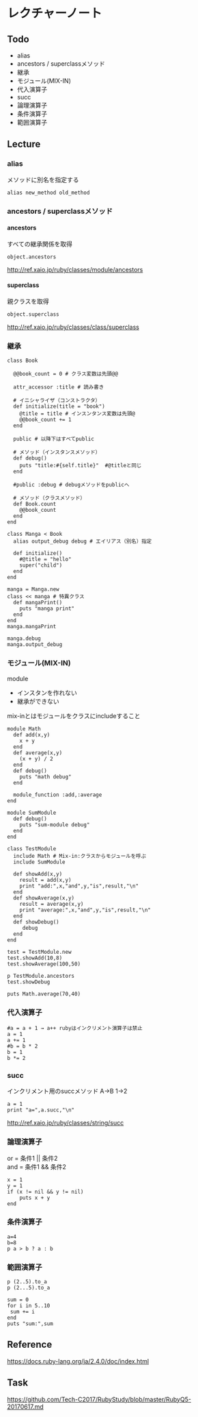 # レクチャーノート

## Todo
 - alias
 - ancestors / superclassメソッド
 - 継承
 - モジュール(MIX-IN)
 - 代入演算子
 - succ
 - 論理演算子
 - 条件演算子
 - 範囲演算子

## Lecture

### alias

メソッドに別名を指定する
```
alias new_method old_method
```

### ancestors / superclassメソッド

#### ancestors

すべての継承関係を取得
```
object.ancestors
```
http://ref.xaio.jp/ruby/classes/module/ancestors

#### superclass

親クラスを取得
```
object.superclass
```
http://ref.xaio.jp/ruby/classes/class/superclass

### 継承

```
class Book
  
  @@book_count = 0 # クラス変数は先頭@@
  
  attr_accessor :title # 読み書き

  # イニシャライザ（コンストラクタ）
  def initialize(title = "book")
    @title = title # インスンタンス変数は先頭@
    @@book_count += 1
  end
  
  public # 以降下はすべてpublic
  
  # メソッド（インスタンスメソッド）
  def debug()
    puts "title:#{self.title}"  #@titleと同じ
  end
  
  #public :debug # debugメソッドをpublicへ
  
  # メソッド（クラスメソッド）
  def Book.count
    @@book_count
  end
end

class Manga < Book
  alias output_debug debug # エイリアス（別名）指定

  def initialize()
    #@title = "hello"
    super("child")
  end
end

manga = Manga.new
class << manga # 特異クラス
  def mangaPrint()
    puts "manga print"
  end
end
manga.mangaPrint

manga.debug
manga.output_debug

```

### モジュール(MIX-IN)
module  
- インスタンを作れない  
- 継承ができない  
  
mix-inとはモジュールをクラスにincludeすること
```
module Math
  def add(x,y)
    x + y
  end
  def average(x,y)
    (x + y) / 2
  end
  def debug()
    puts "math debug"
  end
  
  module_function :add,:average
end

module SumModule
  def debug()
    puts "sum-module debug"
  end
end

class TestModule
  include Math # Mix-in:クラスからモジュールを呼ぶ
  include SumModule
  
  def showAdd(x,y)
    result = add(x,y)
    print "add:",x,"and",y,"is",result,"\n"
  end
  def showAverage(x,y)
    result = average(x,y)
    print "average:",x,"and",y,"is",result,"\n"
  end
  def showDebug()
     debug
  end
end

test = TestModule.new
test.showAdd(10,8)
test.showAverage(100,50)

p TestModule.ancestors
test.showDebug

puts Math.average(70,40)
```

### 代入演算子

```
#a = a + 1 → a++ rubyはインクリメント演算子は禁止
a = 1
a += 1
#b = b * 2
b = 1
b *= 2
```

### succ

インクリメント用のsuccメソッド
A→B 1→2
```
a = 1
print "a=",a.succ,"\n"
```
http://ref.xaio.jp/ruby/classes/string/succ  

### 論理演算子

or = 条件1 || 条件2  
and = 条件1 && 条件2
```
x = 1
y = 1
if (x != nil && y != nil)
	puts x + y
end
```

### 条件演算子

```
a=4
b=8
p a > b ? a : b
```

### 範囲演算子

```
p (2..5).to_a
p (2...5).to_a

sum = 0
for i in 5..10
 sum += i
end
puts "sum:",sum
```

## Reference
https://docs.ruby-lang.org/ja/2.4.0/doc/index.html

## Task
https://github.com/Tech-C2017/RubyStudy/blob/master/RubyQ5-20170617.md
